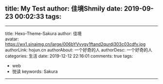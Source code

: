 title: My Test
author: 佳境Shmily
date: 2019-09-23 00:02:33
tags:
---
---
title: Hexo-Theme-Sakura
author: 佳境  
avatar: https://wx1.sinaimg.cn/large/006bYVyvgy1ftand2qurdj303c03cdfv.jpg
authorLink: hojun.cn
authorAbout: 一个好奇的人
authorDesc: 一个好奇的人
categories: 生活 
date: 2019-12-12 22:16:01
comments: true
tags: 
 - web
 - 悦读
keywords: Sakura
---